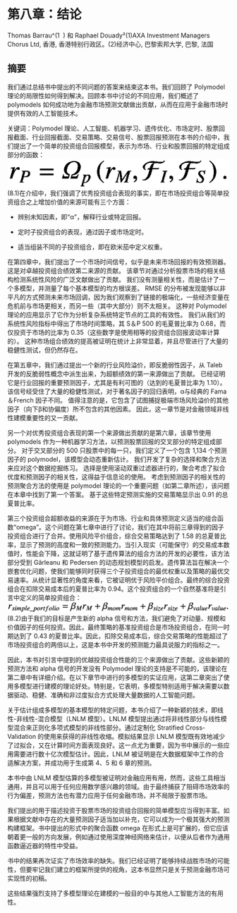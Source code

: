 

# 第八章：结论

Thomas Barrau^(1  ) 和 Raphael Douady²(1)AXA Investment Managers Chorus Ltd, 香港, 香港特别行政区。(2)经济中心, 巴黎索邦大学, 巴黎, 法国

## 摘要

我们通过总结书中提出的不同问题的答案来结束这本书。我们回顾了 Polymodel 理论的局限性如何得到解决。回顾本书中讨论的不同应用，我们概述了 polymodels 如何成功地为金融市场预测文献做出贡献，从而在应用于金融市场时提供有效的人工智能技术。

关键词：Polymodel 理论、人工智能、机器学习、遗传优化、市场定时、股票回报截面、行业回报截面、交易策略、交易信号、股票回报预测在本书的介绍中，我们提出了一个简单的投资组合回报模型，表示为市场、行业和股票回报的特定组成部分的函数：![$$ {r}_P={\varOmega}_p\left({r}_M,{\mathcal{F}}_I,{\mathcal{F}}_S\right). $$](img/519851_1_En_8_Chapter_TeX_Equ1.png)(8.1)在介绍中，我们强调了优秀投资组合表现的事实，即在市场投资组合等简单投资组合之上增加价值的来源可能有三个方面：

+   辨别未知因素，即“α”，解释行业或特定回报。

+   定时子投资组合的表现，通过因子或市场定时。

+   适当组装不同的子投资组合，即在欧米茄中定义权重。

在第四章中，我们提出了一个市场时间信号，似乎是未来市场回报的有效预测器。 这是对卓越投资组合绩效第二来源的贡献。 该章节对通过分析股票市场的相关结构检测系统性风险的广泛文献做出了贡献。 我们没有测量相关性，而是估计了一个多模型，并测量了每个基本模型的均方根误差。 RMSE 的分布被发现能够以非平凡的方式预测未来市场回调，因为我们观察到了链接的极端化，一些经济变量在危机前与市场更相关，而另一些（其中大部分）则不太相关。 这种对 Polymodel 理论的应用显示了它作为分析复杂系统特定节点的工具的有效性。 我们从我们的系统性风险指标中得出了市场时间策略，其 S＆P 500 的毛夏普比率为 0.68，而仅投资于市场的比率为 0.35（这些数字是使用相等的投资组合回报波动率计算的）。 这种市场组合绩效的提高被证明在统计上非常显着，并且尽管进行了大量的稳健性测试，但仍然存在。

在第五章中，我们通过提出一个新的行业风险溢价，即反脆弱性因子，从 Taleb 开发的反脆弱性概念中派生出来，为超额绩效的第一来源做出了贡献。 已经证明它是行业回报的重要预测因子，尤其是有利可图的（达到的毛夏普比率为 1.10）。 该信号经受住了大量的稳健性测试，对于著名因子的回归表明，α与经典的 Fama＆French 因子不同。 值得注意的是，它包含了试图捕捉极端市场风险溢价的其他因子（向下β和协偏度）所不包含的其他因素。 因此，这一章节是对金融领域非线性建模重要性的又一贡献。

另一个对优秀投资组合表现的第一个来源做出贡献的是第六章，该章节使用 polymodels 作为一种机器学习方法，以预测股票回报的交叉部分的特定组成部分。 对于交叉部分的 500 只股票中的每一只，我们定义了一个包含 1,134 个预测因子的 polymodel，该模型会动态重新估计。 我们开发了复杂的选择和聚合方法来应对这个数据挖掘练习。 选择是使用滚动双重过滤器进行的，聚合考虑了拟合优度和预测因子的相关性，这得益于信息论的使用。 考虑到预测因子的相关性的预测聚合方法的使用是 polymodel 理论的一个重要问题（如第二章所述），该问题在本章中找到了第一个答案。 基于这些特定预测实施的交易策略显示出 0.91 的总夏普比率。

第三个投资组合超额收益的来源在于为市场、行业和具体预测定义适当的组合函数“omega”。这个问题在第七章中进行了讨论，我们在其中将前三章得到的因子投资组合进行了合并。使用风险平价组合，综合交易策略达到了 1.58 的总夏普比率，显示了预测的高度和一致的预测能力。当引入现实（可能保守）的交易成本数值时，性能会下降，这就证明了基于遗传算法的组合方法的开发的必要性，该方法部分受到 Gârleanu 和 Pedersen 的动态规划模型的启发。遗传算法旨在解决一个嵌套优化问题，使我们能够同时获得三个子投资组合的最优权重以及策略的最优交易速率。从统计显著性的角度来看，它被证明优于风险平价组合。最终的综合投资组合在扣除交易成本后的夏普比率为 0.94。这个投资组合的一个自然基准将是引言中定义的简单投资组合：![$$ {r}_{simple\_ portfolio}={\beta}_M{r}_M+{\beta}_{mom}{r}_{mom}+{\beta}_{size}{r}_{size}+{\beta}_{value}{r}_{value}. $$](img/519851_1_En_8_Chapter_TeX_Equ2.png)(8.2)由于我们的目标是产生新的 alpha 信号和方法，我们避免了对动量、规模和价值因子的任何投资。因此，最终策略的基准投资组合是市场投资组合，在同一时期达到了 0.43 的夏普比率。因此，扣除交易成本后，综合交易策略的性能超过了市场投资组合的两倍以上，这是本书中开发的预测能力最具说服力的指标之一。

因此，本书对引言中提到的优越投资组合性能的三个来源做出了贡献。这些新颖的预测方法和 alpha 信号的开发没有 Polymodel 理论的支持是不可能的，该理论在第二章中有详细介绍。在以下章节中进行的多模型的实证应用，这第二章突出了使用多模型进行建模的理论好处。特别是，它表明，多模型特别适用于解决需要以数据驱动、稳健、准确和非过度拟合方式处理大量数据的人工智能问题。

关于估计组成多模型的基本模型的特定问题，本书介绍了一种新颖的技术，即线性-非线性-混合模型（LNLM 模型）。LNLM 模型提出通过将非线性部分与线性模型混合来正则化多项式模型的非线性部分。通过定制化 Stratified Cross-Validation 的使用来获得的非线性收缩。模拟结果显示 LNLM 模型既有效地减少了过拟合，又在计算时间方面表现良好。这一点尤为重要，因为书中展示的一些应用需要进行数十亿次模型估计。因此，LNLM 被证明是在大数据框架中工作的合适解决方案，并成功用于生成第 4、5 和 6 章的预测。

本书中由 LNLM 模型估算的多模型被证明对金融应用有用，然而，这些工具相当通用，并且可以用于任何应用数学感兴趣的领域。由于最终捕获了阻碍市场效率的行为偏差，预测方法也有潜力应用于任何金融市场，并不局限于股票市场。

我们提出的用于描述投资于股票市场的投资组合回报的简单模型应当得到丰富。如果根据文献中存在的大量预测因子适当加以补充，它可以成为一个极其强大的预测构建框架。书中提出的形式中的聚合函数 omega 在形式上是可扩展的，但它应该朝着更一般的方向发展，例如通过使用深度神经网络来估计，以便从后者作为通用函数逼近器的特性中受益。

书中的结果再次证实了市场效率的缺失。我们已经证明了能够持续战胜市场的可能性，但要牢记我们建立的框架所提供的视角，这本书显然只是关于预测金融市场可实现性的初稿。

这些结果强烈支持了多模型理论在建模的一般目的中与其他人工智能方法的有用性。
